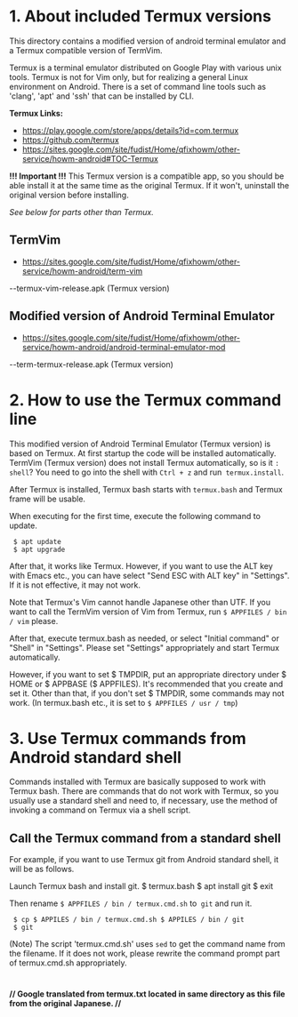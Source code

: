 # 1. About included Termux versions

This directory contains a modified version of android terminal emulator and a Termux compatible version of TermVim.

Termux is a terminal emulator distributed on Google Play with various unix tools. Termux is not for Vim only, but for realizing a general Linux environment on Android. There is a set of command line tools such as 'clang', 'apt' and 'ssh' that can be installed by CLI.

**Termux Links:**
- https://play.google.com/store/apps/details?id=com.termux
- https://github.com/termux
- https://sites.google.com/site/fudist/Home/qfixhowm/other-service/howm-android#TOC-Termux

**!!! Important !!!**
This Termux version is a compatible app, so you should be able install it at the same time as the original Termux. If it won't, uninstall the original version before installing.

_See below for parts other than Termux._

 ## TermVim
 - https://sites.google.com/site/fudist/Home/qfixhowm/other-service/howm-android/term-vim

 --termux-vim-release.apk (Termux version)

 ## Modified version of Android Terminal Emulator
 - https://sites.google.com/site/fudist/Home/qfixhowm/other-service/howm-android/android-terminal-emulator-mod

 --term-termux-release.apk (Termux version)

 # 2. How to use the Termux command line

This modified version of Android Terminal Emulator (Termux version) is based on Termux. At first startup the code will be installed automatically. TermVim (Termux version) does not install Termux automatically, so is it `: shell`? You need to go into the shell with `Ctrl + z` and run` termux.install`.

After Termux is installed, Termux bash starts with `termux.bash` and Termux frame will be usable.

 When executing for the first time, execute the following command to update.

     $ apt update
     $ apt upgrade

 After that, it works like Termux. However, if you want to use the ALT key with Emacs etc., you can have select "Send ESC with ALT key" in "Settings". If it is not effective, it may not work.

 Note that Termux's Vim cannot handle Japanese other than UTF.
 If you want to call the TermVim version of Vim from Termux, run `$ APPFILES / bin / vim`
 please.

 After that, execute termux.bash as needed, or select "Initial command" or "Shell" in "Settings". Please set "Settings" appropriately and start Termux automatically.

However, if you want to set $ TMPDIR, put an appropriate directory under $ HOME or $ APPBASE ($ APPFILES). It's recommended that you create and set it. Other than that, if you don't set $ TMPDIR, some commands may not work. (In termux.bash etc., it is set to `$ APPFILES / usr / tmp`)

 # 3. Use Termux commands from Android standard shell

 Commands installed with Termux are basically supposed to work with Termux bash. There are commands that do not work with Termux, so you usually use a standard shell and need to, if necessary, use the method of invoking a command on Termux via a shell script.

 ## Call the Termux command from a standard shell

 For example, if you want to use Termux git from Android standard shell, it will be as follows.

 Launch Termux bash and install git.
     $ termux.bash
     $ apt install git
     $ exit

 Then rename `$ APPFILES / bin / termux.cmd.sh` to` git` and run it.

     $ cp $ APPILES / bin / termux.cmd.sh $ APPILES / bin / git
     $ git

 (Note)
The script 'termux.cmd.sh' uses `sed` to get the command name from the filename. If it does not work, please rewrite the command prompt part of termux.cmd.sh appropriately.

# 

**// Google translated from termux.txt located in same directory as this file from the original Japanese. //**